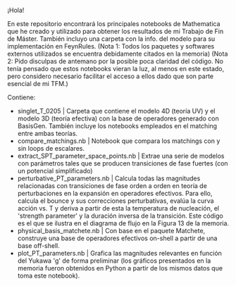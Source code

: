 ¡Hola!

En este repositorio encontrará los principales notebooks de Mathematica que he creado y utilizado para obtener los resultados de mi Trabajo de Fin de Máster.
También incluyo una carpeta con la info. del modelo para su implementación en FeynRules.
(Nota 1: Todos los paquetes y softwares externos utilizados se encuentra debidamente citados en la memoria)
(Nota 2: Pido disculpas de antemano por la posible poca claridad del código. No tenía pensado que estos notebooks vieran la luz, al menos en este estado, pero considero necesario facilitar el acceso a ellos dado que son parte esencial de mi TFM.)

Contiene:

- singlet_T_0205 | Carpeta que contiene el modelo 4D (teoría UV) y el modelo 3D (teoría efectiva) con la base de operadores generado con BasisGen. También incluye los notebooks empleados en el matching entre ambas teorías.
- compare_matchings.nb | Notebook que compara los matchings con y sin loops de escalares.
- extract_SPT_parameter_space_points.nb | Extrae una serie de modelos con parámetros tales que se producen transiciones de fase fuertes (con un potencial simplificado)
- perturbative_PT_parameters.nb | Calcula todas las magnitudes relacionadas con transiciones de fase orden a orden en teoría de perturbaciones en la expansión en operadores efectivos. Para ello, calcula el bounce y sus correcciones perturbativas, evalúa la curva acción vs. T y deriva a partir de esta la temperatura de nucleación, el 'strength parameter' y la duración inversa de la transición. Este código es el que se ilustra en el diagrama de flujo en la Figura 13 de la memoria.
- physical_basis_matchete.nb | Con base en el paquete Matchete, construye una base de operadores efectivos on-shell a partir de una base off-shell.
- plot_PT_parameters.nb | Grafica las magnitudes relevantes en función del Yukawa 'g' de forma preliminar (los gráficos presentados en la memoria fueron obtenidos en Python a partir de los mismos datos que toma este notebook).
